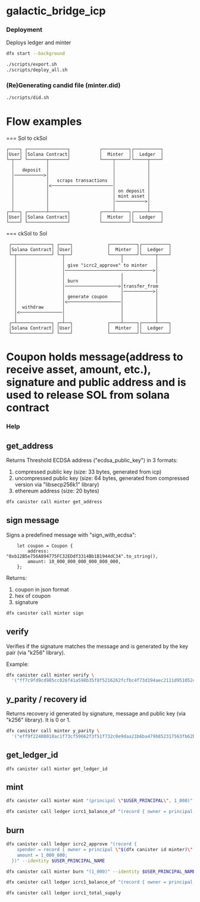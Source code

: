 # galactic_bridge_icp

### Deployment
Deploys ledger and minter

```bash
dfx start --background

./scripts/export.sh
./scripts/deploy_all.sh
```

### (Re)Generating candid file (minter.did)
```bash
./scripts/did.sh
```

# Flow examples

=== Sol to ckSol
```
┌────┐ ┌───────────────┐           ┌──────────┐┌──────────┐
│User│ │Solana Contract│           │  Minter  ││  Ledger  │
└─┬──┘ └───────┬───────┘           └────┬─────┘└─────┬────┘
  │            │                        │            │
  │   deposit  │                        │            │
  │───────────>│                        │            │
  │            │   scraps transactions  │            │
  │            │<───────────────────────│            │
  │            │                        │ on deposit │
  │            │                        │ mint asset │
  │            │                        │───────────>│
  │            │                        │            │
┌─┴──┐ ┌───────┴───────┐           ┌────┴─────┐┌─────┴────┐
│User│ │Solana Contract│           │  Minter  ││  Ledger  │
└────┘ └───────────────┘           └──────────┘└──────────┘
```

=== ckSol to Sol
```
 ┌───────────────┐ ┌────┐             ┌──────────┐┌──────────┐
 │Solana Contract│ │User│             │  Minter  ││  Ledger  │
 └─┬─────────────┘ └─┬──┘             └────┬─────┘└─────┬────┘
   │                 │                     │            │
   │                 │ give "icrc2_approve" to minter   │
   │                 │─────────────────────────────────>│
   │                 │                     │            │
   │                 │ burn                │            │
   │                 │────────────────────>│transfer_from
   │                 │                     │───────────>│
   │                 │ generate coupon     │            │
   │                 │<────────────────────│            │
   │  withdraw       │                     │            │
   │<────────────────│                     │            │
   │                 │                     │            │
 ┌─┴─────────────┐ ┌─┴──┐             ┌────┴─────┐┌─────┴────┐
 │Solana Contract│ │User│             │  Minter  ││  Ledger  │
 └───────────────┘ └────┘             └──────────┘└──────────┘
```

# Coupon holds message(address to receive asset, amount, etc.), signature and public address and is used to release SOL from solana contract


### Help

## get_address
Returns Threshold ECDSA address ("ecdsa_public_key") in 3 formats:
1) compressed public key (size: 33 bytes, generated from icp)
2) uncompressed public key (size: 64 bytes, generated from compressed version via "libsecp256k1" library)
3) ethereum address (size: 20 bytes)

```bash
dfx canister call minter get_address
```

## sign message
Signs a predefined message with "sign_with_ecdsa":
```
    let coupon = Coupon {
        address: "0xb12B5e756A894775FC32EDdf3314Bb1B1944dC34".to_string(),
        amount: 10_000_000_000_000_000_000,
    };
```

Returns:
1) coupon in json format
2) hex of coupon
3) signature

```bash
dfx canister call minter sign
```

## verify
Verifies if the signature matches the message and is generated by the key pair (via "k256" library).

Example:
```bash
dfx canister call minter verify \
  '("ff7c9fd9cd985cc026f41a598b35f8f5216262fcfbc4f73d194aec2111d9510524d75a56334f09bfa06cd059341f69f4f0336b34d3d24c9e4378f8f37ebcf16b", "{\"address\":\"0xb12B5e756A894775FC32EDdf3314Bb1B1944dC34\",\"amount\":10000000000000000000}", "03727f6da716f126f2d0363eea95f968e44898336a3778405b1b3c2eb6c107f439")'
```

## y_parity / recovery id
Returns recovery id generated by signature, message and public key (via "k256" library).
It is 0 or 1.

```bash
dfx canister call minter y_parity \
  '("eff9f22408018ac1f73cf59662f3f51f732c0e9daa21b6ba479b852317563fb62b66d3284f0c7a29dcaaf52c69e27c6df1680d1afa62d96f3786c3ec79627ffa", "{\"address\":\"0xb12B5e756A894775FC32EDdf3314Bb1B1944dC34\",\"amount\":10000000000000000000}", "0367c358de3b815816756d6f2cb0520ca22b660b282de8e599de83a2b4bb2f60ab")'

```

## get_ledger_id

```
dfx canister call minter get_ledger_id
```

## mint

```bash
dfx canister call minter mint "(principal \"$USER_PRINCIPAL\", 1_000)"

dfx canister call ledger icrc1_balance_of "(record { owner = principal \"$USER_PRINCIPAL\" })"
```

## burn

```bash
dfx canister call ledger icrc2_approve "(record {
    spender = record { owner = principal \"$(dfx canister id minter)\" };
    amount = 1_000_000;
  })" --identity $USER_PRINCIPAL_NAME

dfx canister call minter burn "(1_000)" --identity $USER_PRINCIPAL_NAME

dfx canister call ledger icrc1_balance_of "(record { owner = principal \"$USER_PRINCIPAL\" })"

dfx canister call ledger icrc1_total_supply
```